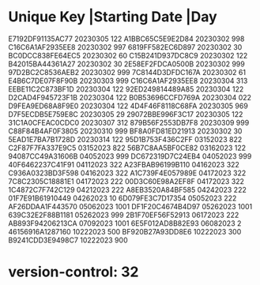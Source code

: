 # Unique Key        |Starting Date |Day
  E7192DF91135AC77   20230305       122
  A1BBC65C5E9E2D84   20230302       998
  C16C6A1AF2935EE8   20230302       997
  6819FF582EC6D897   20230302       30
  BC0DCC838FE64EC5   20230302       60
  C15B241D937DC8C9   20230302       122
  B42015BA44361A27   20230302       30
  2E58EF2FDCA0500B   20230302       999
  97D2BC2C8536AEB2   20230302       999
  7C8144D3DFDC167A   20230302       61
  E4B6C7DE07F8F90B   20230303       999
  C16C6A1AF2935EE8   20230304       313
  EEBE11C2C873BF1D   20230304       122
  92ED249814489A85   20230304       122
  D2CAD4F945723F1B   20230304       122
  B0B53696CCFD769A   20230304       022
  D9FEA9ED68A8F9E0   20230304       122
  4D4F46F8118C68FA   20230305       969
  D7F5ECDB5E759E8C   20230305       29
  29072BBE996F3C17   20230305       122
  31C1A0CFEAC0CDC0   20230307       312
  879B56F2553DB7F8   20230309       999
  C88F84B4AF0F3805   20230310       999
  BF8A0FD81ED21913   20230302       30
  5EAD1E7BA7B1728D   20230314       122
  95D1B753F436C2FF   03152023       822
  C2F87F7FA337E9C5   03152023       822
  56B7C8AA5BF0CE82   03162023       122
  94087CC49A31606B   04052023       999
  DC672319D7C24EB4   04052023       999
  40F6462237C41F91   04112023       322
  A23FBAB96199B110   04162023       322
  C936A0323BD3F598   04162023       322
  A1C739F4E057989E   04172023       322
  7C8C2305C18881E1   04172023       222
  00D3C60E98A2EF8F   04172023       322
  1C4872C7F742C129   04212023       222
  A8EB3520A84BF585   04242023       222
  01F7E91B61910449   04262023       10
  6D079FE3C7D17354   05052023       222
  AF26DDAA1F443570   05062023       1001
  DF1F20C4674B4D97   05262023       1001
  639C32E2F88B1181   05262023       999
  2B1F70EF56F52913   06172023       222
  AB893F94206213CA   07092023       1001
  6E5F012AD8B82E93   06082023       2
  46156916A1287160   10222023       500
  BF920B27A93DD8E6   10222023       300
  B9241CDD3E9498C7   10222023       900
# version-control: 32
